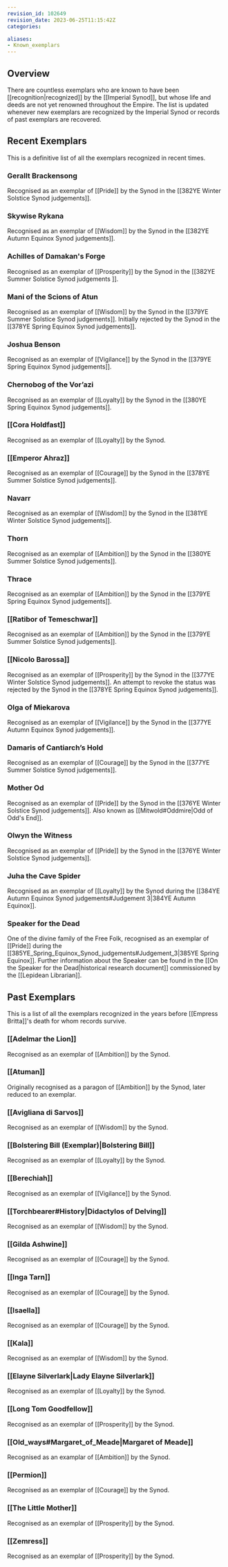 ```yaml
---
revision_id: 102649
revision_date: 2023-06-25T11:15:42Z
categories:

aliases:
- Known_exemplars
---
```


## Overview
There are countless exemplars who are known to have been [[recognition|recognized]] by the [[Imperial Synod]], but whose life and deeds are not yet renowned throughout the Empire. The list is updated whenever new exemplars are recognized by the Imperial Synod or records of past exemplars are recovered.

## Recent Exemplars
This is a definitive list of all the exemplars recognized in recent times.
### Gerallt Brackensong
Recognised as an exemplar of [[Pride]] by the Synod in the [[382YE Winter Solstice Synod judgements]].

### Skywise Rykana
Recognised as an exemplar of [[Wisdom]] by the Synod in the [[382YE Autumn Equinox Synod judgements]].

### Achilles of Damakan's Forge
Recognised as an exemplar of [[Prosperity]] by the Synod in the [[382YE Summer Solstice Synod judgements ]].

### Mani of the Scions of Atun
Recognised as an exemplar of [[Wisdom]] by the Synod in the [[379YE Summer Solstice Synod judgements]]. Initially rejected by the Synod in the [[378YE Spring Equinox Synod judgements]].

### Joshua Benson
Recognised as an exemplar of [[Vigilance]] by the Synod in the [[379YE Spring Equinox Synod judgements]]. 

### Chernobog of the Vor’azi
Recognised as an exemplar of [[Loyalty]] by the Synod in the [[380YE Spring Equinox Synod judgements]].

### [[Cora Holdfast]]
Recognised as an exemplar of [[Loyalty]] by the Synod.

### [[Emperor Ahraz]]
Recognised as an exemplar of [[Courage]] by the Synod in the [[378YE Summer Solstice Synod judgements]].
### Navarr
Recognised as an exemplar of [[Wisdom]] by the Synod in the [[381YE Winter Solstice Synod judgements]].

### Thorn
Recognised as an exemplar of [[Ambition]] by the Synod in the [[380YE Summer Solstice Synod judgements]]. 

### Thrace
Recognised as an exemplar of [[Ambition]] by the Synod in the [[379YE Spring Equinox Synod judgements]]. 

### [[Ratibor of Temeschwar]]
Recognised as an exemplar of [[Ambition]] by the Synod in the [[379YE Summer Solstice Synod judgements]].

### [[Nicolo Barossa]]
Recognised as an exemplar of [[Prosperity]] by the Synod in the [[377YE Winter Solstice Synod judgements]]. An attempt to revoke the status was rejected by the Synod in the 
[[378YE Spring Equinox Synod judgements]].

### Olga of Miekarova
Recognised as an exemplar of [[Vigilance]] by the Synod in the [[377YE Autumn Equinox Synod judgements]].

### Damaris of Cantiarch’s Hold
Recognised as an exemplar of [[Courage]] by the Synod in the [[377YE Summer Solstice Synod judgements]].

### Mother Od
Recognised as an exemplar of [[Pride]] by the Synod in the [[376YE Winter Solstice Synod judgements]]. Also known as [[Mitwold#Oddmire|Odd of Odd's End]].

### Olwyn the Witness
Recognised as an exemplar of [[Pride]] by the Synod in the [[376YE Winter Solstice Synod judgements]].
### Juha the Cave Spider
Recognised as an exemplar of [[Loyalty]] by the Synod during the [[384YE Autumn Equinox Synod judgements#Judgement 3|384YE Autumn Equinox]].
### Speaker for the Dead
One of the divine family of the Free Folk, recognised as an exemplar of [[Pride]] during the [[385YE_Spring_Equinox_Synod_judgements#Judgement_3|385YE Spring Equinox]]. Further information about the Speaker can be found in the [[On the Speaker for the Dead|historical research document]] commissioned by the [[Lepidean Librarian]].

## Past Exemplars
This is a list of all the exemplars recognized in the years before [[Empress Britta]]'s death for whom records survive.

### [[Adelmar the Lion]]
Recognised as an exemplar of [[Ambition]] by the Synod.

### [[Atuman]]
Originally recognised as a paragon of [[Ambition]] by the Synod, later reduced to an exemplar.

### [[Avigliana di Sarvos]]
Recognised as an exemplar of [[Wisdom]] by the Synod.

### [[Bolstering Bill (Exemplar)|Bolstering Bill]]
Recognised as an exemplar of [[Loyalty]] by the Synod.

### [[Berechiah]]
Recognised as an exemplar of [[Vigilance]] by the Synod.

### [[Torchbearer#History|Didactylos of Delving]]
Recognised as an exemplar of [[Wisdom]] by the Synod.

### [[Gilda Ashwine]]
Recognised as an exemplar of [[Courage]] by the Synod.

### [[Inga Tarn]]
Recognised as an exemplar of [[Courage]] by the Synod.

### [[Isaella]]
Recognised as an exemplar of [[Courage]] by the Synod.

### [[Kala]]
Recognised as an exemplar of [[Wisdom]] by the Synod.

### [[Elayne Silverlark|Lady Elayne Silverlark]]
Recognised as an exemplar of [[Loyalty]] by the Synod.

### [[Long Tom Goodfellow]]
Recognised as an exemplar of [[Prosperity]] by the Synod.
### [[Old_ways#Margaret_of_Meade|Margaret of Meade]]
Recognised as an examplar of [[Ambition]] by the Synod.

### [[Permion]]
Recognised as an exemplar of [[Courage]] by the Synod.

### [[The Little Mother]]
Recognised as an exemplar of [[Prosperity]] by the Synod.

### [[Zemress]]
Recognised as an exemplar of [[Prosperity]] by the Synod.


